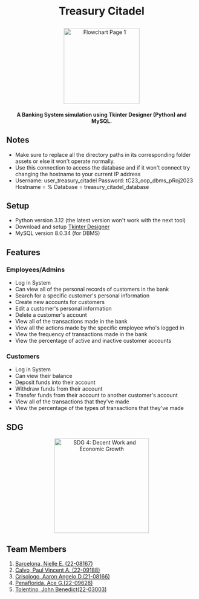 # <p align="center"> Treasury Citadel </p>

<p align="center">
  <picture align="center">
    <img alt="Flowchart Page 1" src="https://github.com/PaulVincent-Calvo/Treasury-Citadel/blob/main/README%20assets/Treasury%20Citadel%20Logo.png" width=200" height="200">
 </picture>
</p>

#### <p align="center"> A Banking System simulation using Tkinter Designer (Python) and MySQL. </p>

## Notes 
- Make sure to replace all the directory paths in its corresponding folder assets or else it won't operate normally.
- Use this connection to access the database and if it won't connect try changing the hostname to your current IP address
- Username: user_treasury_citadel
  Password: tC23_oop_dbms_pRoj2023
  Hostname = %
  Database = treasury_citadel_database

## Setup
- Python version 3.12 (the latest version won't work with the next tool)
- Download and setup [Tkinter Designer](https://github.com/ParthJadhav/Tkinter-Designer)
- MySQL version 8.0.34 (for DBMS)

## Features
### Employees/Admins
- Log in System
- Can view all of the personal records of customers in the bank
- Search for a specific customer's personal information
- Create new accounts for customers
- Edit a customer's personal information
- Delete a customer's account
- View all of the transactions made in the bank
- View all the actions made by the specific employee who's logged in
- View the frequency of transactions made in the bank
- View the percentage of active and inactive customer accounts
### Customers
- Log in System
- Can view their balance
- Deposit funds into their account
- Withdraw funds from their account
- Transfer funds from their account to another customer's account
- View all of the transactions that they've made
- View the percentage of the types of transactions that they've made

## SDG
<p align="center">
  <picture align="center">
    <img alt="SDG 4: Decent Work and Economic Growth" src="https://github.com/PaulVincent-Calvo/Treasury-Citadel/blob/main/README%20assets/SDG%208%20Icon.jpg" width="250" height="250">
 </picture>
</p>


## Team Members
1. [Barcelona, Nielle E. (22-08167)](https://github.com/nielle003) 
2. [Calvo, Paul Vincent A. (22-09188)](https://github.com/PaulVincent-Calvo)
3. [Crisologo, Aaron Angelo D.(21-08166)](https://github.com/AaronCrisologo)
4. [Penaflorida, Ace G.(22-09628)](https://github.com/AcePenaflorida)
5. [Tolentino, John Benedict(22-03003)](https://github.com/sy1ph)
